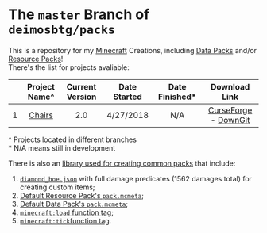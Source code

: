 # The `master` Branch of `deimosbtg/packs`

This is a repository for my [Minecraft][mcl] Creations, including [Data Packs][dtl] and/or [Resource Packs][rpl]!    
There's the list for projects avaliable:

  |     | Project Name^ | Current Version | Date Started | Date Finished\* | Download Link |
  | --- | :---: | :---: | :---: | :---: | :---: |
  | 1 | [Chairs][chr] | 2.0 | 4/27/2018 | N/A | [CurseForge](http://minecraft.curseforge.com/projects/chairs) - [DownGit](https://minhaskamal.github.io/DownGit/#/home?url=https://github.com/deimosbtg/packs/tree/chairs) |

  \^ Projects located in different branches    
  \* N/A means still in development

There is also an [library used for creating common packs][lib] that include:    
1. [`diamond_hoe.json`][dho] with full damage predicates (1562 damages total) for creating custom items;    
2. [Default Resource Pack's `pack.mcmeta`][drp];   
3. [Default Data Pack's `pack.mcmeta`][ddp];  
4. [`minecraft:load` function tag][lft];    
5. [`minecraft:tick`function tag][tft].    

[mcl]: http://minecraft.net
[dtl]: http://minecraft.gamepedia.com/data_pack
[rpl]: http://minecraft.gamepedia.com/resource_pack
[chr]: https://github.com/deimosbtg/packs/tree/chairs
[lib]: .libraries
[dho]: .libraries/resource_pack/assets/minecraft/models/item/diamond_hoe.json
[drp]: .libraries/resource_pack/pack.mcmeta
[ddp]: .libraries/data_pack/pack.mcmeta
[lft]: .libraries/data_pack/data/minecraft/tags/functions/load.json
[tft]: .libraries/data_pack/data/minecraft/tags/functions/tick.json

